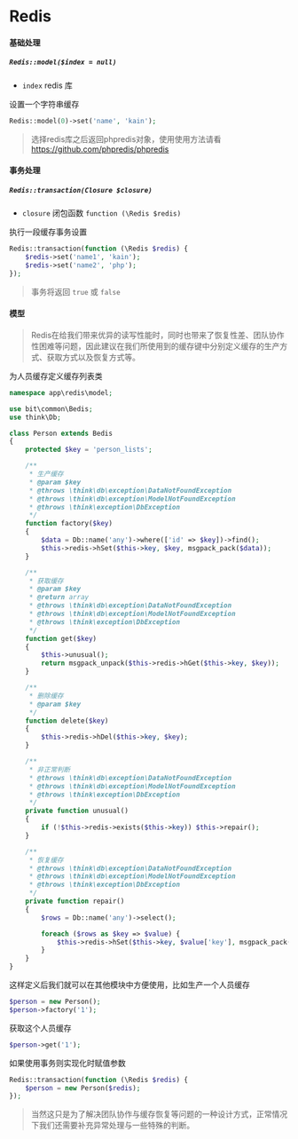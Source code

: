 # Redis

#### 基础处理

##### `Redis::model($index = null)`

- `index` redis 库

设置一个字符串缓存

```php
Redis::model(0)->set('name', 'kain');
```

> 选择redis库之后返回phpredis对象，使用使用方法请看 https://github.com/phpredis/phpredis

#### 事务处理

##### `Redis::transaction(Closure $closure)`

- `closure` 闭包函数 `function (\Redis $redis)`

执行一段缓存事务设置

```php
Redis::transaction(function (\Redis $redis) {
    $redis->set('name1', 'kain');
    $redis->set('name2', 'php');
});
```

> 事务将返回 `true` 或 `false`

#### 模型

> Redis在给我们带来优异的读写性能时，同时也带来了恢复性差、团队协作性困难等问题，因此建议在我们所使用到的缓存键中分别定义缓存的生产方式、获取方式以及恢复方式等。

为人员缓存定义缓存列表类

```php
namespace app\redis\model;

use bit\common\Bedis;
use think\Db;

class Person extends Bedis
{
    protected $key = 'person_lists';

    /**
     * 生产缓存
     * @param $key
     * @throws \think\db\exception\DataNotFoundException
     * @throws \think\db\exception\ModelNotFoundException
     * @throws \think\exception\DbException
     */
    function factory($key)
    {
        $data = Db::name('any')->where(['id' => $key])->find();
        $this->redis->hSet($this->key, $key, msgpack_pack($data));
    }

    /**
     * 获取缓存
     * @param $key
     * @return array
     * @throws \think\db\exception\DataNotFoundException
     * @throws \think\db\exception\ModelNotFoundException
     * @throws \think\exception\DbException
     */
    function get($key)
    {
        $this->unusual();
        return msgpack_unpack($this->redis->hGet($this->key, $key));
    }

    /**
     * 删除缓存
     * @param $key
     */
    function delete($key)
    {
        $this->redis->hDel($this->key, $key);
    }

    /**
     * 非正常判断
     * @throws \think\db\exception\DataNotFoundException
     * @throws \think\db\exception\ModelNotFoundException
     * @throws \think\exception\DbException
     */
    private function unusual()
    {
        if (!$this->redis->exists($this->key)) $this->repair();
    }

    /**
     * 恢复缓存
     * @throws \think\db\exception\DataNotFoundException
     * @throws \think\db\exception\ModelNotFoundException
     * @throws \think\exception\DbException
     */
    private function repair()
    {
        $rows = Db::name('any')->select();

        foreach ($rows as $key => $value) {
            $this->redis->hSet($this->key, $value['key'], msgpack_pack($value));
        }
    }
}
```

这样定义后我们就可以在其他模块中方便使用，比如生产一个人员缓存

```php
$person = new Person();
$person->factory('1');
```

获取这个人员缓存

```php
$person->get('1');
```

如果使用事务则实现化时赋值参数

```php
Redis::transaction(function (\Redis $redis) {
    $person = new Person($redis);
});
```

> 当然这只是为了解决团队协作与缓存恢复等问题的一种设计方式，正常情况下我们还需要补充异常处理与一些特殊的判断。
